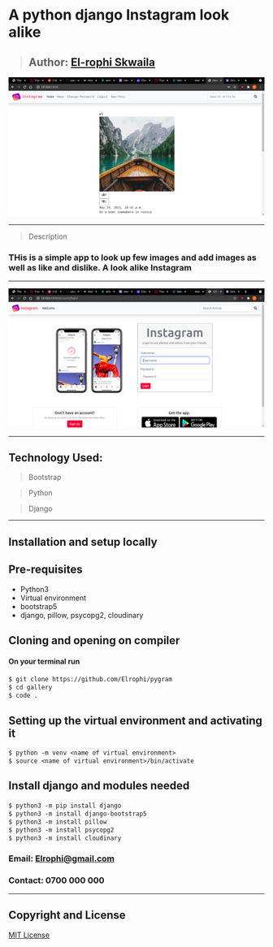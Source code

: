 # A python django Instagram look alike

>## Author: [El-rophi Skwaila](https://github.com/Elrophi/pygram)


![My Site photo](https://github.com/Elrophi/pygram/blob/master/static/photo/Screenshot%20from%202021-05-25%2005-20-16.png)

---

>Description
### THis is a simple app to look up few images and add images as well as like and dislike. A look alike Instagram
---

![My Site photo](https://github.com/Elrophi/pygram/blob/master/static/photo/Screenshot%20from%202021-05-25%2005-20-37.png)

---

## Technology Used: 
>Bootstrap

>Python

>Django
---

## Installation and setup locally
## Pre-requisites
- Python3
- Virtual environment
- bootstrap5
- django, pillow, psycopg2, cloudinary 


## Cloning and opening on compiler
#### On your terminal run

    $ git clone https://github.com/Elrophi/pygram
    $ cd gallery
    $ code .

##  Setting up the virtual environment and activating it
    $ python -m venv <name of virtual environment>
    $ source <name of virtual environment>/bin/activate

##  Install django and modules needed
    $ python3 -m pip install django
    $ python3 -m install django-bootstrap5
    $ python3 -m install pillow
    $ python3 -m install psycopg2
    $ python3 -m install cloudinary

### Email: Elrophi@gmail.com
### Contact: 0700 000 000


---

## Copyright and License
[MIT License](https://github.com/Elrophi/django-gallery/blob/master/LICENSE) 
